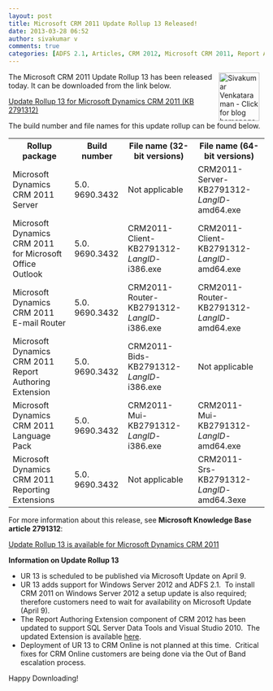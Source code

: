 ```yaml
---
layout: post
title: Microsoft CRM 2011 Update Rollup 13 Released!
date: 2013-03-28 06:52
author: sivakumar v
comments: true
categories: [ADFS 2.1, Articles, CRM 2012, Microsoft CRM 2011, Report Authoring Extension component, Sivakumar Venkataraman, Uncategorized, Update Rollup 13, UR13, Windows Server 2012]
---
```

<p style="text-align: left;"><a title="Sivakumar Venkataraman - Click for blog homepage"><img src="https://microsofttpd.github.io/assets/0871.sivav.jpg" alt="Sivakumar Venkataraman - Click for blog homepage" width="80" height="95" align="right" border="0" hspace="10" /></a>The Microsoft CRM 2011 Update Rollup 13 has been released today. It can be downloaded from the link below.</p>
<p><a title="Update Rollup 13 for Microsoft Dynamics CRM 2011 (KB 2791312)" href="http://www.microsoft.com/en-us/download/details.aspx?id=37133" target="_blank">Update Rollup 13 for Microsoft Dynamics CRM 2011 (KB 2791312)</a></p>
<p>The build number and file names for this update rollup can be found below.</p>
<table id="MT3" class="table" cellspacing="0">
<tbody>
<tr><th><strong>Rollup package</strong></th><th>Build number</th><th><strong>File name (32-bit versions)</strong></th><th><strong>File name (64-bit versions)</strong></th></tr>
<tr>
<td>Microsoft Dynamics CRM 2011 Server</td>
<td>5.0. 9690.3432</td>
<td>Not applicable</td>
<td>CRM2011-Server-KB2791312-<var>LangID</var>-amd64.exe</td>
</tr>
<tr>
<td>Microsoft Dynamics CRM 2011 for Microsoft Office Outlook</td>
<td>5.0. 9690.3432</td>
<td>CRM2011-Client-KB2791312-<var>LangID</var>-i386.exe</td>
<td>CRM2011-Client-KB2791312-<var>LangID</var>-amd64.exe</td>
</tr>
<tr>
<td>Microsoft Dynamics CRM 2011 E-mail Router</td>
<td>5.0. 9690.3432</td>
<td>CRM2011-Router-KB2791312-<var>LangID</var>-i386.exe</td>
<td>CRM2011-Router-KB2791312-<var>LangID</var>-amd64.exe</td>
</tr>
<tr>
<td>Microsoft Dynamics CRM 2011 Report Authoring Extension</td>
<td>5.0. 9690.3432</td>
<td>CRM2011-Bids-KB2791312-<var>LangID</var>-i386.exe</td>
<td>Not applicable</td>
</tr>
<tr>
<td>Microsoft Dynamics CRM 2011 Language Pack</td>
<td>5.0. 9690.3432</td>
<td>CRM2011-Mui-KB2791312-<var>LangID</var>-i386.exe</td>
<td>CRM2011-Mui-KB2791312-<var>LangID</var>-amd64.exe</td>
</tr>
<tr>
<td>Microsoft Dynamics CRM 2011 Reporting Extensions</td>
<td>5.0. 9690.3432</td>
<td>Not applicable</td>
<td>CRM2011-Srs-KB2791312-<var>LangID</var>-amd64.3exe</td>
</tr>
</tbody>
</table>
<p>For more information about this release, see <strong>Microsoft Knowledge Base article 2791312</strong>:</p>
<p><a title="Update Rollup 13 is available for Microsoft Dynamics CRM 2011" href="http://support.microsoft.com/default.aspx?kbid=2791312" target="_blank">Update Rollup 13 is available for Microsoft Dynamics CRM 2011</a>&nbsp;</p>
<p><strong>Information on Update Rollup 13</strong></p>
<ul>
<li>UR 13 is scheduled to be published via Microsoft Update on April 9.</li>
<li>UR 13 adds support for Windows Server 2012 and ADFS 2.1.&nbsp; To install CRM 2011 on Windows Server 2012 a setup update is also required; therefore customers need to wait for availability on Microsoft Update (April 9).</li>
<li>The Report Authoring Extension component of CRM 2012 has been updated to support SQL Server Data Tools and Visual Studio 2010.&nbsp; The updated Extension is available <a title="here" href="http://www.microsoft.com/en-us/download/details.aspx?id=27823" target="_blank">here</a>.</li>
<li>Deployment of UR 13 to CRM Online is not planned at this time.&nbsp; Critical fixes for CRM Online customers are being done via the Out of Band escalation process.</li>
</ul>
<p>Happy Downloading!</p>
